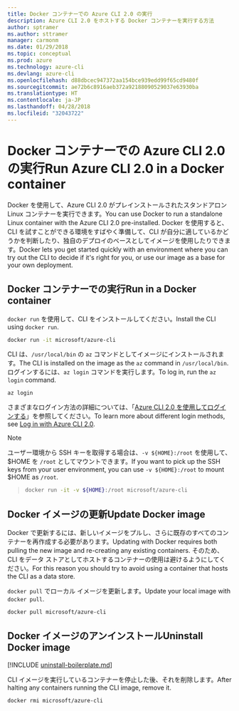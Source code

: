 ```yaml
---
title: Docker コンテナーでの Azure CLI 2.0 の実行
description: Azure CLI 2.0 をホストする Docker コンテナーを実行する方法
author: sptramer
ms.author: sttramer
manager: carmonm
ms.date: 01/29/2018
ms.topic: conceptual
ms.prod: azure
ms.technology: azure-cli
ms.devlang: azure-cli
ms.openlocfilehash: d88dbcec947372aa154bce939edd99f65cd9480f
ms.sourcegitcommit: ae72b6c8916aeb372a92188090529037e63930ba
ms.translationtype: HT
ms.contentlocale: ja-JP
ms.lasthandoff: 04/28/2018
ms.locfileid: "32043722"
---
```

# <a name="run-azure-cli-20-in-a-docker-container"></a><span data-ttu-id="e0dd6-103">Docker コンテナーでの Azure CLI 2.0 の実行</span><span class="sxs-lookup"><span data-stu-id="e0dd6-103">Run Azure CLI 2.0 in a Docker container</span></span>

<span data-ttu-id="e0dd6-104">Docker を使用して、Azure CLI 2.0 がプレインストールされたスタンドアロン Linux コンテナーを実行できます。</span><span class="sxs-lookup"><span data-stu-id="e0dd6-104">You can use Docker to run a standalone Linux container with the Azure CLI 2.0 pre-installed.</span></span> <span data-ttu-id="e0dd6-105">Docker を使用すると、CLI を試すことができる環境をすばやく準備して、CLI が自分に適しているかどうかを判断したり、独自のデプロイのベースとしてイメージを使用したりできます。</span><span class="sxs-lookup"><span data-stu-id="e0dd6-105">Docker lets you get started quickly with an environment where you can try out the CLI to decide if it's right for you, or use our image as a base for your own deployment.</span></span>

## <a name="run-in-a-docker-container"></a><span data-ttu-id="e0dd6-106">Docker コンテナーでの実行</span><span class="sxs-lookup"><span data-stu-id="e0dd6-106">Run in a Docker container</span></span>

<span data-ttu-id="e0dd6-107">`docker run` を使用して、CLI をインストールしてください。</span><span class="sxs-lookup"><span data-stu-id="e0dd6-107">Install the CLI using `docker run`.</span></span>

   ```bash
   docker run -it microsoft/azure-cli
   ```

<span data-ttu-id="e0dd6-108">CLI は、`/usr/local/bin` の `az` コマンドとしてイメージにインストールされます。</span><span class="sxs-lookup"><span data-stu-id="e0dd6-108">The CLI is installed on the image as the `az` command in `/usr/local/bin`.</span></span> <span data-ttu-id="e0dd6-109">ログインするには、`az login` コマンドを実行します。</span><span class="sxs-lookup"><span data-stu-id="e0dd6-109">To log in, run the `az login` command.</span></span>

```azurecli
az login
```

<span data-ttu-id="e0dd6-110">さまざまなログイン方法の詳細については、「[Azure CLI 2.0 を使用してログインする](authenticate-azure-cli.md)」を参照してください。</span><span class="sxs-lookup"><span data-stu-id="e0dd6-110">To learn more about different login methods, see [Log in with Azure CLI 2.0](authenticate-azure-cli.md).</span></span>

> [!NOTE]
> <span data-ttu-id="e0dd6-111">ユーザー環境から SSH キーを取得する場合は、`-v ${HOME}:/root` を使用して、$HOME を `/root` としてマウントできます。</span><span class="sxs-lookup"><span data-stu-id="e0dd6-111">If you want to pick up the SSH keys from your user environment, you can use `-v ${HOME}:/root` to mount $HOME as `/root`.</span></span>

> ```bash
> docker run -it -v ${HOME}:/root microsoft/azure-cli
> ```

## <a name="update-docker-image"></a><span data-ttu-id="e0dd6-112">Docker イメージの更新</span><span class="sxs-lookup"><span data-stu-id="e0dd6-112">Update Docker image</span></span>

<span data-ttu-id="e0dd6-113">Docker で更新するには、新しいイメージをプルし、さらに既存のすべてのコンテナーを再作成する必要があります。</span><span class="sxs-lookup"><span data-stu-id="e0dd6-113">Updating with Docker requires both pulling the new image and re-creating any existing containers.</span></span> <span data-ttu-id="e0dd6-114">そのため、CLI をデータ ストアとしてホストするコンテナーの使用は避けるようにしてください。</span><span class="sxs-lookup"><span data-stu-id="e0dd6-114">For this reason you should try to avoid using a container that hosts the CLI as a data store.</span></span>

<span data-ttu-id="e0dd6-115">`docker pull` でローカル イメージを更新します。</span><span class="sxs-lookup"><span data-stu-id="e0dd6-115">Update your local image with `docker pull`.</span></span>

```bash
docker pull microsoft/azure-cli
```

## <a name="uninstall-docker-image"></a><span data-ttu-id="e0dd6-116">Docker イメージのアンインストール</span><span class="sxs-lookup"><span data-stu-id="e0dd6-116">Uninstall Docker image</span></span>

[!INCLUDE [uninstall-boilerplate.md](includes/uninstall-boilerplate.md)]

<span data-ttu-id="e0dd6-117">CLI イメージを実行しているコンテナーを停止した後、それを削除します。</span><span class="sxs-lookup"><span data-stu-id="e0dd6-117">After halting any containers running the CLI image, remove it.</span></span>

```bash
docker rmi microsoft/azure-cli
```
